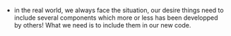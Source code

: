 - in the real world, we always face the situation, our desire things need to include several components which more or less has been developped by others! What we need is to include them in our new code.
